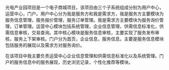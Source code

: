 光电产业园项目是一个电子商城项目，该项目由三个子系统组成分别为用户中心，运营中心，门户。用户中心分为我是服务方和我是需求方，我是服务方主要模块为服务信息管理，服务报价管理，服务订单管理。我是需求方主要模块为服务询价管理，订单管理。运营中心模块包括系统管理，企业信息管理，供需信息标准化，供需信息审核，交易查询。其中核心模块是服务信息审核，主要实现了服务发布审核，服务上下架审核。门户分为首页，企业信息，服务信息。主要是服务信息模块包括服务的展现以及需求方对服务询价。

在该项目中我主要负责运营中心企业信息管理和供需信息标准化以及系统管理。门户的服务信息中的服务展现，历史浏览记录，个性化推荐等模块。

